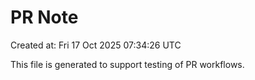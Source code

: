 # PR Note

Created at: Fri 17 Oct 2025 07:34:26 UTC

This file is generated to support testing of PR workflows.
